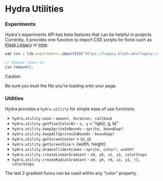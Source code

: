# Hydra Utilities
### Experiments
Hydra's experiments API has beta features that can be helpful in projects.
Currently, it provides one function to import CSS scripts for fonts such as [Klash Legacy](https://legacy.klash.dev/) or [Inter](https://rsms.me/inter).

```js
var css = lib.experiments.importCSS("https://legacy.klash.dev/legacy.css");

// Remove later on
css.remove();
```
> [!CAUTION]
> Be sure you trust the file you're loading onto your page.

### Utilities
Hydra provides a `hydra.utility` for simple ease of use functions.

- `hydra.utility.ease` - `amount, duration, callback`
- `hydra.utility.getPixelColorAt` - `x, y` > "rgb(r, g, b)"
- `hydra.utility.keepSpriteInBounds` - `sprite, boundGap?`
- `hydra.utility.keepAllSpritesInBounds` - `boundGap?`
- `hydra.utility.getScreenCenter` > {x, y}
- `hydra.utility.getScreenSize` > {width, height}
- `hydra.utility.drawColliderGizmos` - `sprite, color?, width?`
- `hydra.utility.createLinearGradient` - `x0, y0, x1, y1, colorStops`
- `hydra.utility.createRadialGradient` - `x0, y0, r0, x1, y1, r1, colorStops`

The last 2 gradient funcs can be used within any "color" property.